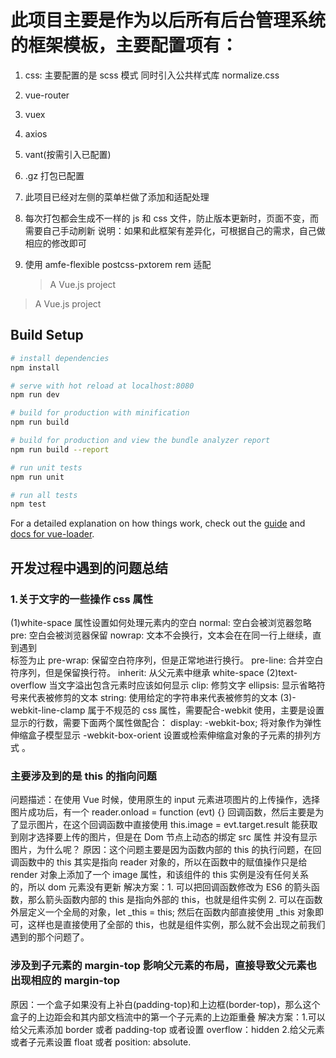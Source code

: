 # 此项目主要是作为以后所有后台管理系统的框架模板，主要配置项有：

1. css: 主要配置的是 scss 模式 同时引入公共样式库 normalize.css
2. vue-router
3. vuex
4. axios
5. vant(按需引入已配置)
6. .gz 打包已配置
7. 此项目已经对左侧的菜单栏做了添加和适配处理
8. 每次打包都会生成不一样的 js 和 css 文件，防止版本更新时，页面不变，而需要自己手动刷新
   说明：如果和此框架有差异化，可根据自己的需求，自己做相应的修改即可
9. 使用 amfe-flexible postcss-pxtorem rem 适配

   > A Vue.js project

> A Vue.js project

## Build Setup

```bash
# install dependencies
npm install

# serve with hot reload at localhost:8080
npm run dev

# build for production with minification
npm run build

# build for production and view the bundle analyzer report
npm run build --report

# run unit tests
npm run unit

# run all tests
npm test
```

For a detailed explanation on how things work, check out the [guide](http://vuejs-templates.github.io/webpack/) and [docs for vue-loader](http://vuejs.github.io/vue-loader).

## 开发过程中遇到的问题总结

### 1.关于文字的一些操作 css 属性

(1)white-space 属性设置如何处理元素内的空白
normal: 空白会被浏览器忽略
pre: 空白会被浏览器保留
nowrap: 文本不会换行，文本会在在同一行上继续，直到遇到 <br> 标签为止
pre-wrap: 保留空白符序列，但是正常地进行换行。
pre-line: 合并空白符序列，但是保留换行符。
inherit: 从父元素中继承 white-space
(2)text-overflow 当文字溢出包含元素时应该如何显示
clip: 修剪文字
ellipsis: 显示省略符号来代表被修剪的文本
string: 使用给定的字符串来代表被修剪的文本
(3)-webkit-line-clamp 属于不规范的 css 属性，需要配合-webkit 使用，主要是设置显示的行数，需要下面两个属性做配合：
display: -webkit-box; 将对象作为弹性伸缩盒子模型显示
-webkit-box-orient 设置或检索伸缩盒对象的子元素的排列方式 。

### 主要涉及到的是 this 的指向问题

问题描述：在使用 Vue 时候，使用原生的 input 元素进项图片的上传操作，选择图片成功后，有一个 reader.onload = function (evt) {} 回调函数，然后主要是为了显示图片，在这个回调函数中直接使用 this.image = evt.target.result 能获取到刚才选择要上传的图片，但是在 Dom 节点上动态的绑定 src 属性 并没有显示图片，为什么呢？
原因：这个问题主要是因为函数内部的 this 的执行问题，在回调函数中的 this 其实是指向 reader 对象的，所以在函数中的赋值操作只是给 render 对象上添加了一个 image 属性，和该组件的 this 实例是没有任何关系的，所以 dom 元素没有更新
解决方案：1. 可以把回调函数修改为 ES6 的箭头函数，那么箭头函数内部的 this 是指向外部的 this，也就是组件实例 2. 可以在函数外层定义一个全局的对象，let \_this = this; 然后在函数内部直接使用 \_this 对象即可，这样也是直接使用了全部的 this，也就是组件实例，那么就不会出现之前我们遇到的那个问题了。

### 涉及到子元素的 margin-top 影响父元素的布局，直接导致父元素也出现相应的 margin-top

原因：一个盒子如果没有上补白(padding-top)和上边框(border-top)，那么这个盒子的上边距会和其内部文档流中的第一个子元素的上边距重叠
解决方案：1.可以给父元素添加 border 或者 padding-top 或者设置 overflow：hidden 2.给父元素或者子元素设置 float 或者 position: absolute.
